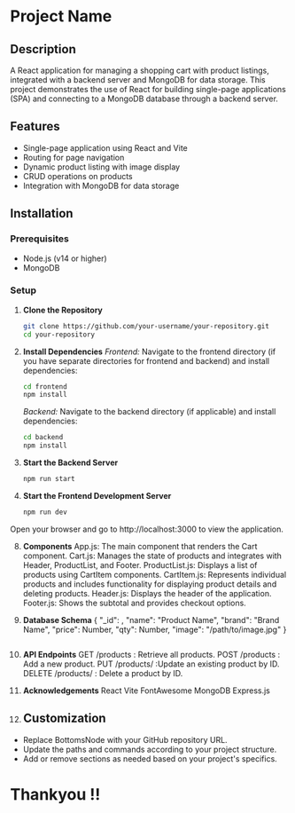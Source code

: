 # Project Name

## Description

A React application for managing a shopping cart with product listings, integrated with a backend server and MongoDB for data storage. This project demonstrates the use of React for building single-page applications (SPA) and connecting to a MongoDB database through a backend server.

## Features

- Single-page application using React and Vite
- Routing for page navigation
- Dynamic product listing with image display
- CRUD operations on products
- Integration with MongoDB for data storage

## Installation

### Prerequisites

- Node.js (v14 or higher)
- MongoDB

### Setup

1. **Clone the Repository**

   ```bash
   git clone https://github.com/your-username/your-repository.git
   cd your-repository
   ```
2. **Install Dependencies**
    *Frontend:*
    Navigate to the frontend directory (if you have separate directories for frontend and backend) and install dependencies:
   ```bash
   cd frontend
   npm install
   ```

    *Backend:*
    Navigate to the backend directory (if applicable) and install dependencies:

   ```bash
   cd backend
   npm install
   ```

4. **Start the Backend Server**

   ```bash
   npm run start
   ```   
   
6. **Start the Frontend Development Server**

   ```bash
   npm run dev
   ```
Open your browser and go to http://localhost:3000 to view the application.

8. **Components**
    App.js: The main component that renders the Cart component.
    Cart.js: Manages the state of products and integrates with Header, ProductList, and Footer.
    ProductList.js: Displays a list of products using CartItem components.
    CartItem.js: Represents individual products and includes functionality for displaying product details and deleting products.
    Header.js: Displays the header of the application.
    Footer.js: Shows the subtotal and provides checkout options.

9. **Database Schema**
     {
    "_id": <ObjectId>,
    "name": "Product Name",
    "brand": "Brand Name",
    "price": Number,
    "qty": Number,
    "image": "/path/to/image.jpg"
   }
   ```

11. **API Endpoints**
   GET /products  : Retrieve all products.
   POST /products : Add a new product.
   PUT /products/ :Update an existing product by ID.
   DELETE /products/ : Delete a product by ID.

12. **Acknowledgements**
    React
    Vite
    FontAwesome
    MongoDB
    Express.js

13. ## Customization

- Replace BottomsNode with your GitHub repository URL.
- Update the paths and commands according to your project structure.
- Add or remove sections as needed based on your project's specifics.

# Thankyou !!
